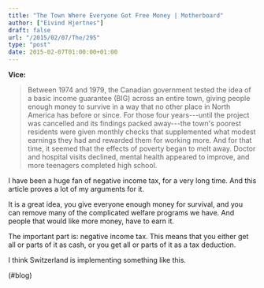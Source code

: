```yaml
---
title: "The Town Where Everyone Got Free Money | Motherboard"
author: ["Eivind Hjertnes"]
draft: false
url: "/2015/02/07/The/295"
type: "post"
date: 2015-02-07T01:00:00+01:00
---
```


**Vice:**

> Between 1974 and 1979, the Canadian government tested the idea of a
> basic income guarantee (BIG) across an entire town, giving people
> enough money to survive in a way that no other place in North America
> has before or since. For those four years---until the project was
> cancelled and its findings packed away---the town's poorest residents
> were given monthly checks that supplemented what modest earnings they
> had and rewarded them for working more. And for that time, it seemed
> that the effects of poverty began to melt away. Doctor and hospital
> visits declined, mental health appeared to improve, and more teenagers
> completed high school.

I have been a huge fan of negative income tax, for a very long time. And
this article proves a lot of my arguments for it.

It is a great idea, you give everyone enough money for survival, and you
can remove many of the complicated welfare programs we have. And people
that would like more money, have to earn it.

The important part is: negative income tax. This means that you either
get all or parts of it as cash, or you get all or parts of it as a tax
deduction.

I think Switzerland is implementing something like this.

(#blog)
